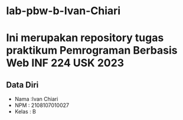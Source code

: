 # lab-pbw-b-Ivan-Chiari
# Ini merupakan repository tugas praktikum Pemrograman Berbasis Web INF 224 USK 2023
 
## Data Diri
 
* Nama  :Ivan Chiari
* NPM   : 2108107010027
* Kelas : B